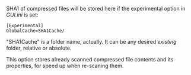 SHA1 of compressed files will be stored here if the experimental option in *GUI.ini* is set:

```
[Experimental]
GlobalCache=SHA1Cache/
```

"SHA1Cache" is a folder name, actually. It can be any desired _existing_ folder, relative or absolute.

This option stores already scanned compressed file contents and its properties, for speed up when re-scaning them.